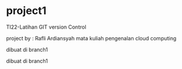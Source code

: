 # project1
TI22-Latihan GIT version Control

project by : Rafli Ardiansyah
mata kuliah pengenalan cloud computing

dibuat di branch1


dibuat di branch1